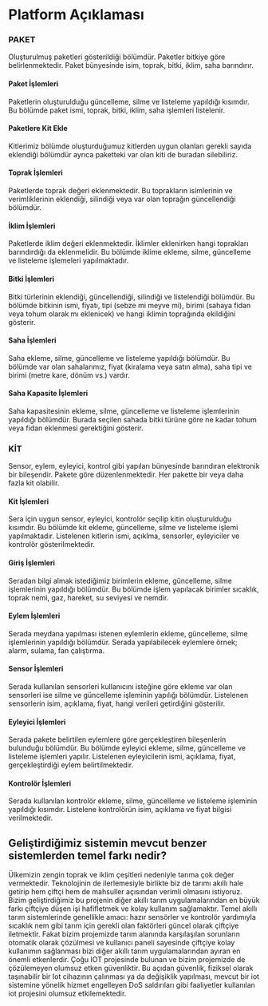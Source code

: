 # Platform Açıklaması

### **PAKET**

Oluşturulmuş paketleri gösterildiği bölümdür. Paketler bitkiye göre belirlenmektedir. Paket bünyesinde isim, toprak, bitki, iklim, saha barındırır.

#### **Paket İşlemleri**

Paketlerin oluşturulduğu güncelleme, silme ve listeleme yapıldığı kısımdır. Bu bölümde paket ismi, toprak, bitki, iklim, saha işlemleri listelenir.

#### **Paketlere Kit Ekle**

Kitlerimiz bölümde oluşturduğumuz kitlerden uygun olanları gerekli sayıda eklendiği bölümdür ayrıca paketteki var olan kiti de buradan silebiliriz.

#### **Toprak İşlemleri**

Paketlerde toprak değeri eklenmektedir. Bu toprakların isimlerinin ve verimliklerinin eklendiği, silindiği veya var olan toprağın güncellendiği bölümdür.

#### **İklim İşlemleri**

Paketlerde iklim değeri eklenmektedir. İklimler eklenirken hangi toprakları barındırdığı da eklenmelidir. Bu bölümde iklime ekleme, silme, güncelleme ve listeleme işlemeleri yapılmaktadır.

#### **Bitki İşlemleri**

Bitki türlerinin eklendiği, güncellendiği, silindiği ve listelendiği bölümdür. Bu bölümde bitkinin ismi, fiyatı, tipi \(sebze mi meyve mi\), birimi \(sahaya fidan veya tohum olarak mı eklenicek\) ve hangi iklimin toprağında ekildiğini gösterir.

#### **Saha İşlemleri**

Saha ekleme, silme, güncelleme ve listeleme yapıldığı bölümdür. Bu bölümde var olan sahalarımız, fiyat \(kiralama veya satın alma\), saha tipi ve birimi \(metre kare, dönüm vs.\) vardır.

#### **Saha Kapasite İşlemleri**

Saha kapasitesinin ekleme, silme, güncelleme ve listeleme işlemlerinin yapıldığı bölümdür. Burada seçilen sahada bitki türüne göre ne kadar tohum veya fidan eklenmesi gerektiğini gösterir.

### **KİT**

Sensor, eylem, eyleyici, kontrol gibi yapıları bünyesinde barındıran elektronik bir bileşendir. Pakete göre düzenlenmektedir. Her pakette bir veya daha fazla kit olabilir.

#### Kit İşlemleri

Sera için uygun sensor, eyleyici, kontrolör seçilip kitin oluşturulduğu kısımdır. Bu bölümde kit ekleme, güncelleme, silme ve listeleme işlemi yapılmaktadır. Listelenen kitlerin ismi, açıklma, sensorler, eyleyiciler ve kontrolör gösterilmektedir.

#### Giriş İşlemleri

Seradan bilgi almak istediğimiz birimlerin ekleme, güncelleme, silme işlemlerinin yapıldığı bölümdür. Bu bölümde işlem yapılacak birimler sıcaklık, toprak nemi, gaz, hareket, su seviyesi ve nemdir.

#### Eylem İşlemleri

Serada meydana yapılması istenen eylemlerin ekleme, güncelleme, silme işlemlerinin yapıldığı bölümdür. Serada yapılabilecek eylemlere örnek; alarm, sulama, fan çalıştırma.

#### Sensor İşlemleri

Serada kullanılan sensorleri kullanıcını isteğine göre ekleme var olan sensorleri ise silme ve güncelleme işleminin yapılığı bölümdür. Listelenen sensorlerin isim, açıklama, fiyat, hangi verileri getirdiğini gösterilir.

#### Eyleyici İşlemleri

Serada pakete belirtilen eylemlere göre gerçekleştiren bileşenlerin bulunduğu bölümdür. Bu bölümde eyleyici ekleme, silme, güncelleme ve listeleme işlemleri yapılır. Listelenen eyleyicilerin ismi, açıklama, fiyat, gerçekleştirdiği eylem belirtilmektedir.

#### Kontrolör İşlemleri

Serada kullanılan kontrolör ekleme, silme, güncelleme ve listeleme işleminin yapıldığı kısımdır. Listelene kontrolörün isim, açıklama ve fiyat bilgisi verilmektedir.

## Geliştirdiğimiz sistemin mevcut benzer sistemlerden temel farkı nedir?

Ülkemizin zengin toprak ve iklim çeşitleri nedeniyle tarıma çok değer vermektedir. Teknolojinin de ilerlemesiyle birlikte biz de tarımı akıllı hale getirip hem çiftçi hem de mahsuller açısından verimli olmasını istiyoruz. Bizim geliştirdiğimiz bu projenin diğer akıllı tarım uygulamalarından en büyük farkı çiftçiye düşen işi hafifletmek ve kolay kullanım sağlamaktır. Temel akıllı tarım sistemlerinde genellikle amacı: hazır sensörler ve kontrolör yardımıyla sıcaklık nem gibi tarım için gerekli olan faktörleri güncel olarak çiftçiye iletmektir. Fakat bizim projemizde tarım alanında karşılaşılan sorunların otomatik olarak çözülmesi ve kullanıcı paneli sayesinde çiftçiye kolay kullanımın sağlanması bizi diğer akıllı tarım uygulamalarından ayıran en önemli etkenlerdir. Çoğu IOT projesinde bulunan ve bizim projemizde de çözülemeyen olumsuz etken güvenliktir. Bu açıdan güvenlik, fiziksel olarak taşınabilir bir Iot cihazının çalınması ya da değişiklik yapılması, mevcut bir iot sistemine yönelik hizmet engelleyen DoS saldırıları gibi faaliyetler kullanılan iot projesini olumsuz etkilemektedir.

